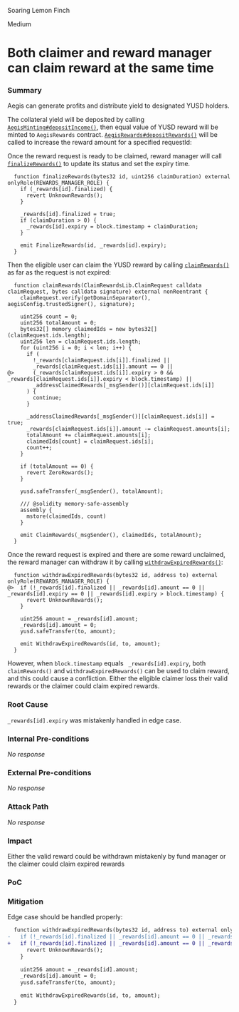 Soaring Lemon Finch

Medium

# Both claimer and reward manager can claim reward at the same time

### Summary
Aegis can generate profits and distribute yield to designated YUSD holders.

The collateral yield will be deposited by calling [`AegisMinting#depositIncome()`](https://github.com/sherlock-audit/2025-04-aegis-op-grant/blob/main/aegis-contracts/contracts/AegisMinting.sol#L397-L410), then equal value of YUSD reward will be minted to `AegisRewards` contract. [`AegisRewards#depositRewards()`](https://github.com/sherlock-audit/2025-04-aegis-op-grant/blob/main/aegis-contracts/contracts/AegisRewards.sol#L158-L165) will be called to increase the reward amount for a specified requestId:

Once the reward request is ready to be claimed, reward manager will call [`finalizeRewards()`](https://github.com/sherlock-audit/2025-04-aegis-op-grant/blob/main/aegis-contracts/contracts/AegisRewards.sol#L131-L142) to update its status and set the expiry time.
```solidity
  function finalizeRewards(bytes32 id, uint256 claimDuration) external onlyRole(REWARDS_MANAGER_ROLE) {
    if (_rewards[id].finalized) {
      revert UnknownRewards();
    }

    _rewards[id].finalized = true;
    if (claimDuration > 0) {
      _rewards[id].expiry = block.timestamp + claimDuration;
    }

    emit FinalizeRewards(id, _rewards[id].expiry);
  }
```
Then the eligible user can claim the YUSD reward by calling [`claimRewards()`](https://github.com/sherlock-audit/2025-04-aegis-op-grant/blob/main/aegis-contracts/contracts/AegisRewards.sol#L91-L127) as far as the request is not expired:
```solidity
  function claimRewards(ClaimRewardsLib.ClaimRequest calldata claimRequest, bytes calldata signature) external nonReentrant {
    claimRequest.verify(getDomainSeparator(), aegisConfig.trustedSigner(), signature);

    uint256 count = 0;
    uint256 totalAmount = 0;
    bytes32[] memory claimedIds = new bytes32[](claimRequest.ids.length);
    uint256 len = claimRequest.ids.length;
    for (uint256 i = 0; i < len; i++) {
      if (
        !_rewards[claimRequest.ids[i]].finalized ||
        _rewards[claimRequest.ids[i]].amount == 0 ||
@>      (_rewards[claimRequest.ids[i]].expiry > 0 && _rewards[claimRequest.ids[i]].expiry < block.timestamp) ||
        _addressClaimedRewards[_msgSender()][claimRequest.ids[i]]
      ) {
        continue;
      }

      _addressClaimedRewards[_msgSender()][claimRequest.ids[i]] = true;
      _rewards[claimRequest.ids[i]].amount -= claimRequest.amounts[i];
      totalAmount += claimRequest.amounts[i];
      claimedIds[count] = claimRequest.ids[i];
      count++;
    }

    if (totalAmount == 0) {
      revert ZeroRewards();
    }

    yusd.safeTransfer(_msgSender(), totalAmount);

    /// @solidity memory-safe-assembly
    assembly {
      mstore(claimedIds, count)
    }

    emit ClaimRewards(_msgSender(), claimedIds, totalAmount);
  }
```
  Once the reward request is expired and there are some reward unclaimed, the reward manager can withdraw it by calling [`withdrawExpiredRewards()`](https://github.com/sherlock-audit/2025-04-aegis-op-grant/blob/main/aegis-contracts/contracts/AegisRewards.sol#L145-L155):
```solidity
  function withdrawExpiredRewards(bytes32 id, address to) external onlyRole(REWARDS_MANAGER_ROLE) {
@>  if (!_rewards[id].finalized || _rewards[id].amount == 0 || _rewards[id].expiry == 0 || _rewards[id].expiry > block.timestamp) {
      revert UnknownRewards();
    }

    uint256 amount = _rewards[id].amount;
    _rewards[id].amount = 0;
    yusd.safeTransfer(to, amount);

    emit WithdrawExpiredRewards(id, to, amount);
  }
```

However, when `block.timestamp` equals ` _rewards[id].expiry`, both `claimRewards()` and `withdrawExpiredRewards()` can be used to claim reward,  and this could cause a confliction.  Either the eligible claimer loss their valid rewards or the claimer could claim expired rewards.

### Root Cause

`_rewards[id].expiry` was mistakenly handled in edge case.

### Internal Pre-conditions

_No response_

### External Pre-conditions

_No response_

### Attack Path

_No response_

### Impact
Either the valid reward could be withdrawn mistakenly by fund manager or the claimer could claim expired rewards

### PoC

### Mitigation
Edge case should be handled properly:
```diff
  function withdrawExpiredRewards(bytes32 id, address to) external onlyRole(REWARDS_MANAGER_ROLE) {
-   if (!_rewards[id].finalized || _rewards[id].amount == 0 || _rewards[id].expiry == 0 || _rewards[id].expiry > block.timestamp) {
+   if (!_rewards[id].finalized || _rewards[id].amount == 0 || _rewards[id].expiry == 0 || _rewards[id].expiry >= block.timestamp) {
      revert UnknownRewards();
    }

    uint256 amount = _rewards[id].amount;
    _rewards[id].amount = 0;
    yusd.safeTransfer(to, amount);

    emit WithdrawExpiredRewards(id, to, amount);
  }
```